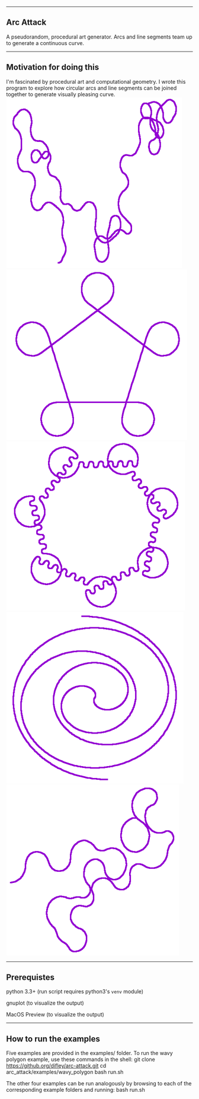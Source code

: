 
-----------------------
Arc Attack
-----------------------
A pseudorandom, procedural art generator. Arcs and line segments team up to generate a continuous curve.


-----------------------
Motivation for doing this
-----------------------
I'm fascinated by procedural art and computational geometry. I wrote this program to explore how circular arcs and line segments can be joined together to generate visually pleasing curve.
![Random curve overlapping example (rendered with Gnuplot)](images/random_curve_overlapping.png)
![Polygon example](images/polygon.png)
![Wavy polygon example](images/wavy_polygon.png)
![Spiral example](images/spiral.png)
![Random curve nonoverlapping example](images/random_curve_nonoverlapping.png)


-----------------------
Prerequistes
-----------------------
   python 3.3+ (run script requires python3's `venv` module)
   
   gnuplot (to visualize the output)

   MacOS Preview (to visualize the output)


-----------------------
How to run the examples
-----------------------
Five examples are provided in the examples/ folder. To run the wavy polygon example, use these commands in the shell:
    git clone https://github.org/difley/arc-attack.git
    cd arc_attack/examples/wavy_polygon
    bash run.sh


The other four examples can be run analogously by browsing to each of the corresponding example folders and running:
    bash run.sh 
